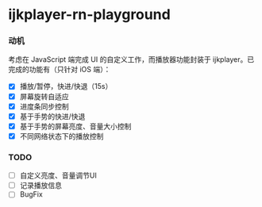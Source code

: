 # ijkplayer-rn-playground

### 动机
考虑在 JavaScript 端完成 UI 的自定义工作，而播放器功能封装于 ijkplayer。已完成的功能有（只针对 iOS 端）：

- [x] 播放/暂停，快进/快退（15s）
- [x] 屏幕旋转自适应
- [x] 进度条同步控制
- [x] 基于手势的快进/快退
- [x] 基于手势的屏幕亮度、音量大小控制
- [x] 不同网络状态下的播放控制

### TODO
- [ ] 自定义亮度、音量调节UI
- [ ] 记录播放信息
- [ ] BugFix
